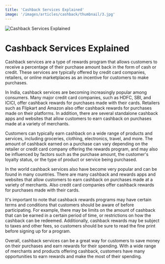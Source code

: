 ```yaml
---
title: 'Cashback Services Explained'
image: '/images/articles/cashback/thumbnail/3.jpg'
---
```


![Cashback Services Explained](/images/articles/cashback/3.jpg)

# Cashback Services Explained

Cashback services are a type of rewards program that allows customers to receive a percentage of their purchase amount back in the form of cash or credit. These services are typically offered by credit card companies, retailers, or online marketplaces as an incentive for customers to make purchases.

In India, cashback services are becoming increasingly popular among consumers. Many major credit card companies, such as HDFC, SBI, and ICICI, offer cashback rewards for purchases made with their cards. Retailers such as Flipkart and Amazon also offer cashback rewards for purchases made on their platforms. In addition, there are several standalone cashback apps and websites that allow customers to earn cashback on purchases made at a variety of merchants.

Customers can typically earn cashback on a wide range of products and services, including groceries, clothing, electronics, travel, and more. The amount of cashback earned on a purchase can vary depending on the retailer or credit card company offering the rewards program, and may also be influenced by factors such as the purchase amount, the customer's loyalty status, or the type of product or service being purchased.

In the world cashback services also have become very popular and can be found in many countries. There are many cashback and rewards apps and websites that allow customers to earn cashback on purchases made at a variety of merchants. Also credit card companies offer cashback rewards for purchases made with their cards.

It's important to note that cashback rewards programs may have certain terms and conditions that customers should be aware of before participating. For example, there may be limits on the amount of cashback that can be earned in a certain period of time, or restrictions on how the cashback can be redeemed. Additionally, cashback rewards may be subject to taxes and other fees, so customers should be sure to read the fine print before signing up for a program.

Overall, cashback services can be a great way for customers to save money on their purchases and earn rewards for their spending. With a wide range of merchants and products offering cashback, customers have many opportunities to earn rewards and make the most of their spending.
